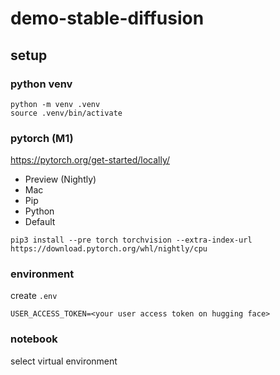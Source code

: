 # demo-stable-diffusion

## setup

### python venv

```
python -m venv .venv
source .venv/bin/activate
```

### pytorch (M1)

https://pytorch.org/get-started/locally/

- Preview (Nightly)
- Mac
- Pip
- Python
- Default

```
pip3 install --pre torch torchvision --extra-index-url https://download.pytorch.org/whl/nightly/cpu
```

### environment

create `.env`

```
USER_ACCESS_TOKEN=<your user access token on hugging face>
```

### notebook

select virtual environment
